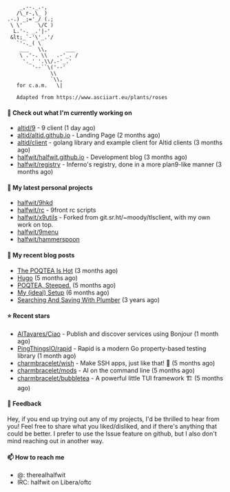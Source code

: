 ```
    _,--._.-,
   /\_r-,\_ )
.-.) _;='_/ (.;
 \ \'     \/C )
  L.'-. _.'|-'
 &lt;_`-'\'_.'/
   `'-._( \
    ___   \\,      ___
    \ .'-. \\   .-'_. /
     '._' '.\\/.-'_.'
        '--``\('--'
              \\
              `\\,
   for c.a.m.   \|
   
   Adapted from https://www.asciiart.eu/plants/roses
```

#### 👷 Check out what I'm currently working on

- [altid/9](https://github.com/altid/9) - 9 client (1 day ago)
- [altid/altid.github.io](https://github.com/altid/altid.github.io) - Landing Page (2 months ago)
- [altid/client](https://github.com/altid/client) - golang library and example client for Altid clients (3 months ago)
- [halfwit/halfwit.github.io](https://github.com/halfwit/halfwit.github.io) - Development blog (3 months ago)
- [halfwit/registry](https://github.com/halfwit/registry) - Inferno&#39;s registry, done in a more plan9-like manner (3 months ago)

#### 🌱 My latest personal projects

- [halfwit/9hkd](https://github.com/halfwit/9hkd)
- [halfwit/rc](https://github.com/halfwit/rc) - 9front rc scripts
- [halfwit/x9utils](https://github.com/halfwit/x9utils) - Forked from git.sr.ht/~moody/tlsclient, with my own work on top.
- [halfwit/9menu](https://github.com/halfwit/9menu)
- [halfwit/hammerspoon](https://github.com/halfwit/hammerspoon)

#### 📜 My recent blog posts

- [The POQTEA Is Hot](https://halfwit.github.io/2023/11/01/the-poqtea-is-hot.html) (3 months ago)
- [Hugo](https://halfwit.github.io/2023/09/04/hugo.html) (5 months ago)
- [POQTEA, Steeped.](https://halfwit.github.io/2023/08/29/layouts.html) (5 months ago)
- [My (ideal) Setup](https://halfwit.github.io/2023/07/26/setup.html) (6 months ago)
- [Searching And Saving With Plumber](https://halfwit.github.io/2020/06/27/searching.html) (3 years ago)

#### ⭐ Recent stars

- [AlTavares/Ciao](https://github.com/AlTavares/Ciao) - Publish and discover services using Bonjour (1 month ago)
- [PingThingsIO/rapid](https://github.com/PingThingsIO/rapid) - Rapid is a modern Go property-based testing library (1 month ago)
- [charmbracelet/wish](https://github.com/charmbracelet/wish) - Make SSH apps, just like that! 💫 (5 months ago)
- [charmbracelet/mods](https://github.com/charmbracelet/mods) - AI on the command line (5 months ago)
- [charmbracelet/bubbletea](https://github.com/charmbracelet/bubbletea) - A powerful little TUI framework 🏗 (5 months ago)

#### 💬 Feedback

Hey, if you end up trying out any of my projects, I'd be thrilled to hear from you! Feel free to share what you liked/disliked, and if there's anything that could be better.
I prefer to use the Issue feature on github, but I also don't mind reaching out in another way.

#### 📫 How to reach me
- @: therealhalfwit
- IRC: halfwit on Libera/oftc
